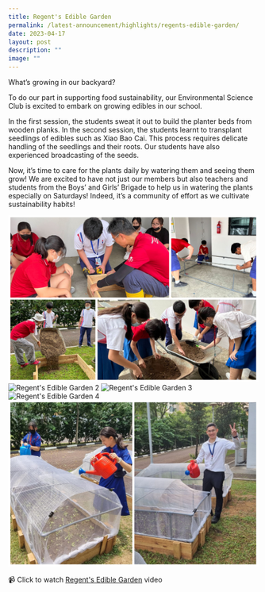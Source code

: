 ```yaml
---
title: Regent's Edible Garden
permalink: /latest-announcement/highlights/regents-edible-garden/
date: 2023-04-17
layout: post
description: ""
image: ""
---
```

What’s growing in our backyard?

To do our part in supporting food sustainability, our Environmental Science Club is excited to embark on growing edibles in our school.

In the first session, the students sweat it out to build the planter beds from wooden planks. In the second session, the students learnt to transplant seedlings of edibles such as Xiao Bao Cai. This process requires delicate handling of the seedlings and their roots. Our students have also experienced broadcasting of the seeds.

Now, it’s time to care for the plants daily by watering them and seeing them grow! We are excited to have not just our members but also teachers and students from the Boys’ and Girls’ Brigade to help us in watering the plants especially on Saturdays! Indeed, it’s a community of effort as we cultivate sustainability habits!

![Regent's Edible Garden 1](/images/Highlights%20Post/RegentsEdibleGarden-1.jpg)
![Regent's Edible Garden 2](/images/Highlights%20Post/RegentsEdibleGarden-2.jpg)
![Regent's Edible Garden 3](/images/Highlights%20Post/RegentsEdibleGarden-3.jpg)
![Regent's Edible Garden 4](/images/Highlights%20Post/RegentsEdibleGarden-4.jpg)
![Regent's Edible Garden 5](/images/Highlights%20Post/RegentsEdibleGarden-5.jpg)

📹 Click to watch [Regent's Edible Garden](https://youtu.be/jB-_7GZVR7M) video